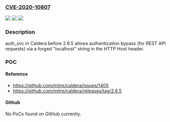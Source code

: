 ### [CVE-2020-10807](https://cve.mitre.org/cgi-bin/cvename.cgi?name=CVE-2020-10807)
![](https://img.shields.io/static/v1?label=Product&message=n%2Fa&color=blue)
![](https://img.shields.io/static/v1?label=Version&message=n%2Fa&color=blue)
![](https://img.shields.io/static/v1?label=Vulnerability&message=n%2Fa&color=brighgreen)

### Description

auth_svc in Caldera before 2.6.5 allows authentication bypass (for REST API requests) via a forged "localhost" string in the HTTP Host header.

### POC

#### Reference
- https://github.com/mitre/caldera/issues/1405
- https://github.com/mitre/caldera/releases/tag/2.6.5

#### Github
No PoCs found on GitHub currently.

